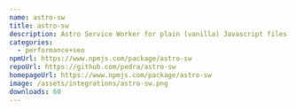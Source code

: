 ```yaml
---
name: astro-sw
title: astro-sw
description: Astro Service Worker for plain (vanilla) Javascript files.
categories:
  - performance+seo
npmUrl: https://www.npmjs.com/package/astro-sw
repoUrl: https://github.com/pedra/astro-sw
homepageUrl: https://www.npmjs.com/package/astro-sw
image: /assets/integrations/astro-sw.png
downloads: 60
---
```

